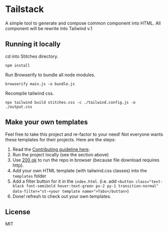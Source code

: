 # Tailstack

A simple tool to generate and compose common component into HTML. All component will be rewrite into Tailwind v.1


## Running it locally

cd into Stitches directory.

```
npm install
```

Run Browserify to bundle all node modules.

```
browserify main.js -o bundle.js
```

Recompile tailwind css.

```
npx tailwind build stitches.css -c ./tailwind.config.js -o ./output.css
```

## Make your own templates

Feel free to take this project and re-factor to your need! Not everyone wants these templates for their projects. Here are the steps:

1. Read the [Contributing guideline here](./CONTRIBUTING.md).
2. Run the project locally (see the section above)
3. Use [200 ok](https://chrome.google.com/webstore/detail/web-server-for-chrome/ofhbbkphhbklhfoeikjpcbhemlocgigb?hl=en) to run the repo in browser (because file download requires http).
4. Add your own HTML template (with tailwind.css classes) into the `templates` folder
5. Add a filter button for it in the `index.html`. (i.e. add `<button class="text-black font-semibold hover:text-green px-2 py-1 transition-normal" data-filter="st-<your template name>">Tabs</button>`)
6. Done! refresh to check out your own templates.


## License

MIT 
